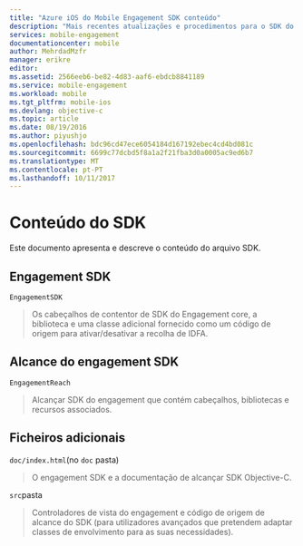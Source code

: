 ```yaml
---
title: "Azure iOS do Mobile Engagement SDK conteúdo"
description: "Mais recentes atualizações e procedimentos para o SDK do iOS do Azure Mobile Engagement"
services: mobile-engagement
documentationcenter: mobile
author: MehrdadMzfr
manager: erikre
editor: 
ms.assetid: 2566eeb6-be82-4d83-aaf6-ebdcb8841189
ms.service: mobile-engagement
ms.workload: mobile
ms.tgt_pltfrm: mobile-ios
ms.devlang: objective-c
ms.topic: article
ms.date: 08/19/2016
ms.author: piyushjo
ms.openlocfilehash: bdc96cd47ece6054184d167192ebec4cd4bd081c
ms.sourcegitcommit: 6699c77dcbd5f8a1a2f21fba3d0a0005ac9ed6b7
ms.translationtype: MT
ms.contentlocale: pt-PT
ms.lasthandoff: 10/11/2017
---
```

# <a name="sdk-content"></a>Conteúdo do SDK
Este documento apresenta e descreve o conteúdo do arquivo SDK.

## <a name="engagement-sdk"></a>Engagement SDK
`EngagementSDK`

> Os cabeçalhos de contentor de SDK do Engagement core, a biblioteca e uma classe adicional fornecido como um código de origem para ativar/desativar a recolha de IDFA.
> 
> 

## <a name="engagement-reach-sdk"></a>Alcance do engagement SDK
`EngagementReach`

> Alcançar SDK do engagement que contém cabeçalhos, bibliotecas e recursos associados.
> 
> 

## <a name="additional-files"></a>Ficheiros adicionais
`doc/index.html`(no `doc` pasta)

> O engagement SDK e a documentação de alcançar SDK Objective-C.
> 
> 

`src`pasta

> Controladores de vista do engagement e código de origem de alcance do SDK (para utilizadores avançados que pretendem adaptar classes de envolvimento para as suas necessidades).
> 
> 

